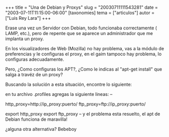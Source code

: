 +++
title = "Una de Debian y Proxys"
slug = "20030711111543281"
date = "2003-07-11T11:15:00-06:00"
[taxonomies]
tema = ["articulos"]
autor = ["Luis Rey Lara"]
+++

Erase una vez un Servidor con Debian, todo funcionaba correctamente (
LAMP, etc.), pero de repente que se aparece un administrador que me
implanta un proxy.

<!-- more -->
En los visualizadores de Web (Mozilla) no hay problema, vas a la módulo
de preferencias y le configuras el proxy, en el gaim tampoco hay
problema, lo configuras adecuadamente.

Pero, ¿Como configuras los APT?, ¿Como le indicas al &quot;apt-get
install&quot; que salga a travéz de un proxy?

Buscando la solución a esta situación, encontre lo siguiente:

en tu archivo .profiles agregas la siguiente lineas: –

http_proxy=http://ip_proxy:puerto/ ftp_proxy=ftp://ip_proxy:puerto/

export http_proxy export ftp_proxy – y el problema esta resuelto, el apt
de Debian funciona de maravilla!

¿alguna otra alternativa? Bebeboy

